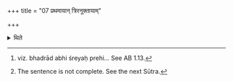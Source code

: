 +++
title = "07 प्रथमायान् त्रिरनूक्तायाम्"

+++

<details><summary>थिते</summary>

7. After the first (verse)[^1] has been recited thrice (by the Hotr̥),[^2]   


[^1]: viz. bhadrād abhi śreyaḥ prehi... See AB 1.13.  


[^2]: The sentence is not complete. See the next Sūtra.  
</details>
